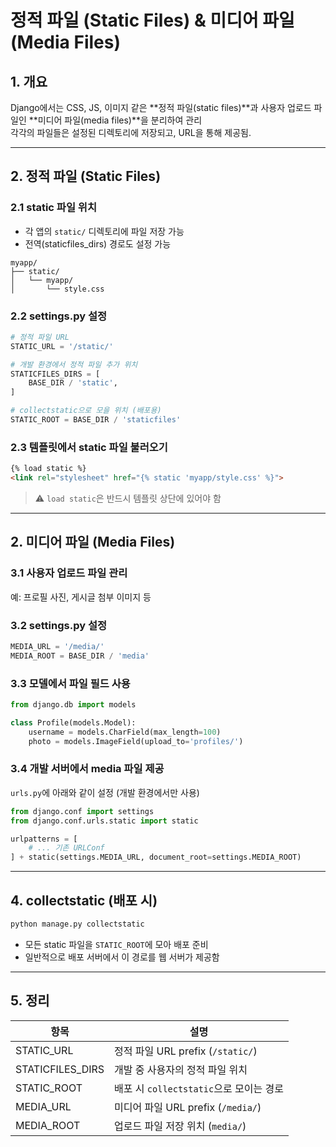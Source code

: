 <!-- 정적 파일과 미디어 파일 관리 -->
# 정적 파일 (Static Files) & 미디어 파일 (Media Files)

## 1. 개요  
Django에서는 CSS, JS, 이미지 같은 **정적 파일(static files)**과 사용자 업로드 파일인 **미디어 파일(media files)**을 분리하여 관리  
각각의 파일들은 설정된 디렉토리에 저장되고, URL을 통해 제공됨.

---

## 2. 정적 파일 (Static Files)

### 2.1 static 파일 위치

- 각 앱의 `static/` 디렉토리에 파일 저장 가능  
- 전역(staticfiles_dirs) 경로도 설정 가능

```
myapp/
├── static/
│   └── myapp/
│       └── style.css
```

### 2.2 settings.py 설정

```python
# 정적 파일 URL
STATIC_URL = '/static/'

# 개발 환경에서 정적 파일 추가 위치
STATICFILES_DIRS = [
    BASE_DIR / 'static',
]

# collectstatic으로 모을 위치 (배포용)
STATIC_ROOT = BASE_DIR / 'staticfiles'
```

### 2.3 템플릿에서 static 파일 불러오기

```html
{% load static %}
<link rel="stylesheet" href="{% static 'myapp/style.css' %}">
```

> ⚠ `load static`은 반드시 템플릿 상단에 있어야 함

---

## 2. 미디어 파일 (Media Files)

### 3.1 사용자 업로드 파일 관리

예: 프로필 사진, 게시글 첨부 이미지 등

### 3.2 settings.py 설정

```python
MEDIA_URL = '/media/'
MEDIA_ROOT = BASE_DIR / 'media'
```

### 3.3 모델에서 파일 필드 사용

```python
from django.db import models

class Profile(models.Model):
    username = models.CharField(max_length=100)
    photo = models.ImageField(upload_to='profiles/')
```

### 3.4 개발 서버에서 media 파일 제공

`urls.py`에 아래와 같이 설정 (개발 환경에서만 사용)

```python
from django.conf import settings
from django.conf.urls.static import static

urlpatterns = [
    # ... 기존 URLConf
] + static(settings.MEDIA_URL, document_root=settings.MEDIA_ROOT)
```

---

## 4. collectstatic (배포 시)

```bash
python manage.py collectstatic
```

- 모든 static 파일을 `STATIC_ROOT`에 모아 배포 준비
- 일반적으로 배포 서버에서 이 경로를 웹 서버가 제공함

---

## 5. 정리

| 항목         | 설명                                    |
|--------------|-----------------------------------------|
| STATIC_URL   | 정적 파일 URL prefix (`/static/`)       |
| STATICFILES_DIRS | 개발 중 사용자의 정적 파일 위치        |
| STATIC_ROOT  | 배포 시 `collectstatic`으로 모이는 경로 |
| MEDIA_URL    | 미디어 파일 URL prefix (`/media/`)      |
| MEDIA_ROOT   | 업로드 파일 저장 위치 (`media/`)        |

